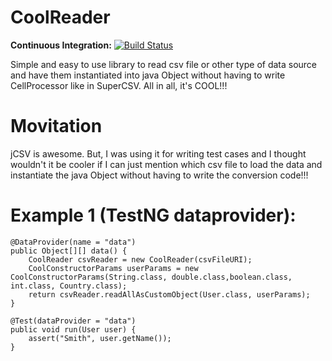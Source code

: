 # CoolReader
**Continuous Integration:** [![Build Status](https://circleci.com/gh/soelynn/CoolReader.svg?style=shield)](https://circleci.com/gh/soelynn/CoolReader)

Simple and easy to use library to read csv file or other type of data source and have them instantiated into java Object without having to write CellProcessor like in SuperCSV. All in all, it's COOL!!!

# Movitation
jCSV is awesome. But, I was using it for writing test cases and I thought wouldn't it be cooler if I can just mention which csv file to load the data and instantiate the java Object without having to write the conversion code!!!

# Example 1 (TestNG dataprovider):
```
@DataProvider(name = "data")
public Object[][] data() { 
	CoolReader csvReader = new CoolReader(csvFileURI);
	CoolConstructorParams userParams = new CoolConstructorParams(String.class, double.class,boolean.class, int.class, Country.class);
	return csvReader.readAllAsCustomObject(User.class, userParams);
}

@Test(dataProvider = "data")
public void run(User user) {
	assert("Smith", user.getName());
}

```
